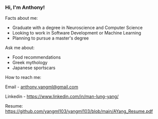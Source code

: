 ### Hi, I'm Anthony!

Facts about me:

- Graduate with a degree in Neuroscience and Computer Science
- Looking to work in Software Development or Machine Learning 
- Planning to pursue a master's degree


Ask me about:

- Food recommendations 
- Greek mythology
- Japanese sportscars 

How to reach me:

Email - anthony.yangml@gmail.com 

Linkedin - https://www.linkedin.com/in/man-lung-yang/

Resume: https://github.com/yangml103/yangml103/blob/main/AYang_Resume.pdf
